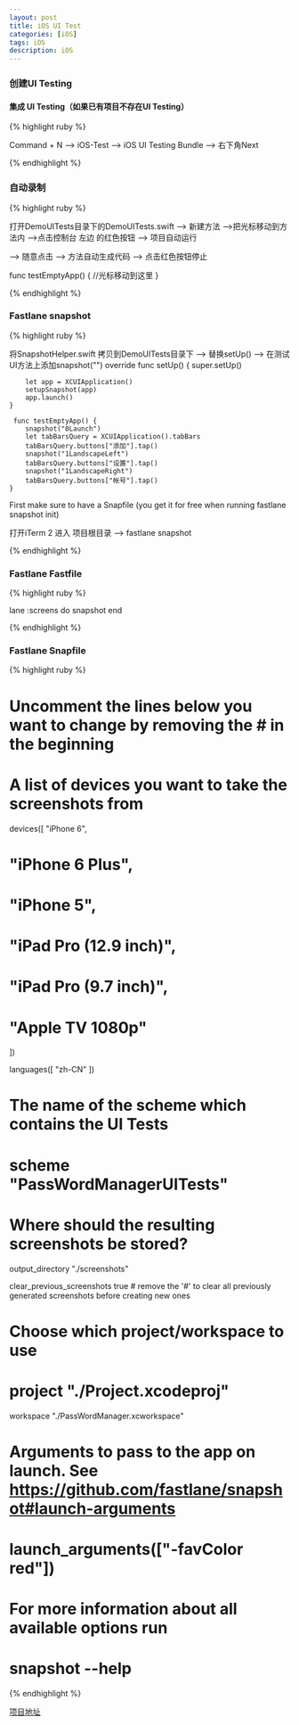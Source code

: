 ```yaml
---
layout: post
title: iOS UI Test
categories: [iOS]
tags: iOS
description: iOS
---
```


<h3>创建UI Testing</h3>
<h4>集成 UI Testing（如果已有项目不存在UI Testing）</h4>

{% highlight ruby %}

Command + N --> iOS-Test --> iOS UI Testing Bundle --> 右下角Next

{% endhighlight %}

<h3>自动录制</h3>

{% highlight ruby %}

打开DemoUITests目录下的DemoUITests.swift --> 新建方法 -->把光标移动到方法内 -->点击控制台 左边 的红色按钮 --> 项目自动运行
 
 --> 随意点击 --> 方法自动生成代码 --> 点击红色按钮停止
  
   func testEmptyApp() {
       //光标移动到这里 
    }

{% endhighlight %}

<h3>Fastlane snapshot</h3>


{% highlight ruby %}

将SnapshotHelper.swift 拷贝到DemoUITests目录下 --> 替换setUp() --> 在测试UI方法上添加snapshot("")
    override func setUp() {
        super.setUp()

        let app = XCUIApplication()
        setupSnapshot(app)
        app.launch()
    }

     func testEmptyApp() {
        snapshot("0Launch")
        let tabBarsQuery = XCUIApplication().tabBars
        tabBarsQuery.buttons["添加"].tap()
        snapshot("1LandscapeLeft")
        tabBarsQuery.buttons["设置"].tap()
        snapshot("1LandscapeRight")
        tabBarsQuery.buttons["帐号"].tap()
    }

First make sure to have a Snapfile (you get it for free when running fastlane snapshot init)

 打开iTerm 2  进入 项目根目录 --> fastlane snapshot

{% endhighlight %}

<h3>Fastlane Fastfile</h3>


{% highlight ruby %}

lane :screens do
    snapshot
 end

 {% endhighlight %}

<h3>Fastlane Snapfile</h3>


{% highlight ruby %}

# Uncomment the lines below you want to change by removing the # in the beginning


# A list of devices you want to take the screenshots from
 devices([
   "iPhone 6",
#   "iPhone 6 Plus",
#   "iPhone 5",
#   "iPad Pro (12.9 inch)",
#   "iPad Pro (9.7 inch)",
#   "Apple TV 1080p"
 ])

languages([
  "zh-CN"
])

# The name of the scheme which contains the UI Tests
# scheme "PassWordManagerUITests"

# Where should the resulting screenshots be stored?
 output_directory "./screenshots"

 clear_previous_screenshots true # remove the '#' to clear all previously generated screenshots before creating new ones

# Choose which project/workspace to use
# project "./Project.xcodeproj"
 workspace "./PassWordManager.xcworkspace"

# Arguments to pass to the app on launch. See https://github.com/fastlane/snapshot#launch-arguments
# launch_arguments(["-favColor red"])

# For more information about all available options run
# snapshot --help

{% endhighlight %}




<a href="https://github.com/ioRaid/Test/tree/master/ConfigDemo" target="_blank">项目地址</a>


